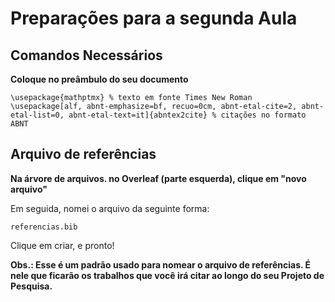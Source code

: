 # **Preparações para a segunda Aula**

## Comandos Necessários

**Coloque no preâmbulo do seu documento**

```
\usepackage{mathptmx} % texto em fonte Times New Roman
\usepackage[alf, abnt-emphasize=bf, recuo=0cm, abnt-etal-cite=2, abnt-etal-list=0, abnt-etal-text=it]{abntex2cite} % citações no formato ABNT
```

## Arquivo de referências

**Na árvore de arquivos. no Overleaf (parte esquerda), clique em "novo arquivo"**

Em seguida, nomei o arquivo da seguinte forma: 

```
referencias.bib
```

Clique em criar, e pronto!

**Obs.: Esse é um padrão usado para nomear o arquivo de referências. É nele que ficarão os trabalhos que você irá citar ao longo do seu Projeto de Pesquisa.**
